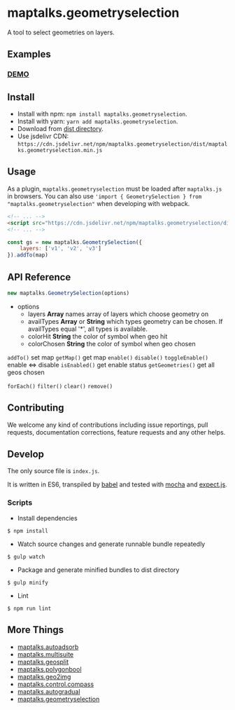 # maptalks.geometryselection

A tool to select geometries on layers.

## Examples

### [DEMO](https://cxiaof.github.io/maptalks.geometryselection/demo/index.html)

## Install

-   Install with npm: `npm install maptalks.geometryselection`.
-   Install with yarn: `yarn add maptalks.geometryselection`.
-   Download from [dist directory](https://github.com/cXiaof/maptalks.geometryselection/tree/master/dist).
-   Use jsdelivr CDN: `https://cdn.jsdelivr.net/npm/maptalks.geometryselection/dist/maptalks.geometryselection.min.js`

## Usage

As a plugin, `maptalks.geometryselection` must be loaded after `maptalks.js` in browsers. You can also use `'import { GeometrySelection } from "maptalks.geometryselection"` when developing with webpack.

```html
<!-- ... -->
<script src="https://cdn.jsdelivr.net/npm/maptalks.geometryselection/dist/maptalks.geometryselection.min.js"></script>
<!-- ... -->
```

```javascript
const gs = new maptalks.GeometrySelection({
    layers: ['v1', 'v2', 'v3']
}).addTo(map)
```

## API Reference

```javascript
new maptalks.GeometrySelection(options)
```

-   options
    -   layers **Array** names array of layers which choose geometry on
    -   availTypes **Array** or **String** which types geometry can be chosen. If availTypes equal '\*', all types is available.
    -   colorHit **String** the color of symbol when geo hit
    -   colorChosen **String** the color of symbol when geo chosen

`addTo()` set map
`getMap()` get map
`enable()`
`disable()`
`toggleEnable()` enable <=> disable
`isEnabled()` get enable status
`getGeometries()` get all geos chosen

`forEach()`
`filter()`
`clear()`
`remove()`

## Contributing

We welcome any kind of contributions including issue reportings, pull requests, documentation corrections, feature requests and any other helps.

## Develop

The only source file is `index.js`.

It is written in ES6, transpiled by [babel](https://babeljs.io/) and tested with [mocha](https://mochajs.org) and [expect.js](https://github.com/Automattic/expect.js).

### Scripts

-   Install dependencies

```shell
$ npm install
```

-   Watch source changes and generate runnable bundle repeatedly

```shell
$ gulp watch
```

-   Package and generate minified bundles to dist directory

```shell
$ gulp minify
```

-   Lint

```shell
$ npm run lint
```

## More Things

-   [maptalks.autoadsorb](https://github.com/cXiaof/maptalks.autoadsorb/issues)
-   [maptalks.multisuite](https://github.com/cXiaof/maptalks.multisuite/issues)
-   [maptalks.geosplit](https://github.com/cXiaof/maptalks.geosplit/issues)
-   [maptalks.polygonbool](https://github.com/cXiaof/maptalks.polygonbool/issues)
-   [maptalks.geo2img](https://github.com/cXiaof/maptalks.geo2img/issues)
-   [maptalks.control.compass](https://github.com/cXiaof/maptalks.control.compass/issues)
-   [maptalks.autogradual](https://github.com/cXiaof/maptalks.autogradual/issues)
-   [maptalks.geometryselection](https://github.com/cXiaof/maptalks.geometryselection/issues)
